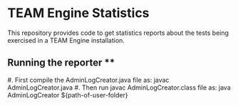 # TEAM Engine  Statistics
This repository provides code to get statistics reports about the tests being exercised in a TEAM Engine installation.



## Running the reporter **

#. First compile the AdminLogCreator.java file as: javac AdminLogCreator.java
#. Then run javac AdminLogCreator.class file as: java AdminLogCreator ${path-of-user-folder}
